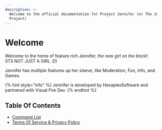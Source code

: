 ```yaml
---
description: >-
  Welcome to the official documentation for Project Jennifer (or The Jennifer
  Project)
---
```


# Welcome

Welcome to the home of feature rich Jennifer, _the new girl on the block_! \(ITS NOT JUST A GIRL :D\)

Jennifer has multiple features up her sleeve, like Moderation, Fun, Info, and Games.

{% hint style="info" %}
Jennifer is developed by HexaplexSoftware and partnered with Visual Fire Dev.
{% endhint %}

## Table Of Contents

* [Command List](https://docs.hexaplexsoftware.ga/commands)
* [Terms Of Service & Privacy Policy](https://docs.hexaplexsoftware.ga/terms-of-service-and-privacy-policy)



